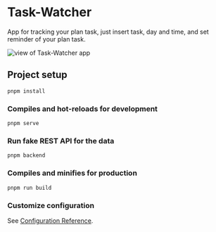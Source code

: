 # Task-Watcher
App for tracking your plan task, just insert task, day and time, and set reminder of your plan task.

![view of Task-Watcher app](https://i.imgur.com/lGTxGx6.png)

## Project setup
```
pnpm install
```

### Compiles and hot-reloads for development
```
pnpm serve
```

### Run fake REST API for the data
```
pnpm backend
```

### Compiles and minifies for production
```
pnpm run build
```

### Customize configuration
See [Configuration Reference](https://cli.vuejs.org/config/).
